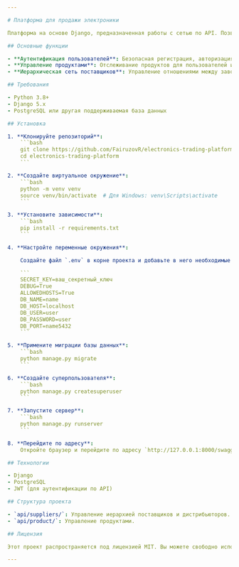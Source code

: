 ```yaml
---

# Платформа для продажи электроники

Платформа на основе Django, предназначенная работы с сетью по API. Позволяет пользователям просматривать, создавать и управлять электронными товарами через структурированный и масштабируемый API.

## Основные функции

- **Аутентификация пользователей**: Безопасная регистрация, авторизация и управление своими товарами и поставками.
- **Управление продуктами**: Отслеживание продуктов для пользователей и администраторов.
- **Иерархическая сеть поставщиков**: Управление отношениями между заводами, сетями розничной торговли и индивидуальными предпринимателями для поставок электроники.

## Требования

- Python 3.8+
- Django 5.x
- PostgreSQL или другая поддерживаемая база данных

## Установка

1. **Клонируйте репозиторий**:
    ```bash
    git clone https://github.com/FairuzovR/electronics-trading-platform.git
    cd electronics-trading-platform
    ```

2. **Создайте виртуальное окружение**:
    ```bash
    python -m venv venv
    source venv/bin/activate  # Для Windows: venv\Scripts\activate
    ```

3. **Установите зависимости**:
    ```bash
    pip install -r requirements.txt
    ```

4. **Настройте переменные окружения**:

    Создайте файл `.env` в корне проекта и добавьте в него необходимые переменные окружения (например, настройки базы данных и ключ Django):

    ```
    SECRET_KEY=ваш_секретный_ключ
    DEBUG=True
    ALLOWEDHOSTS=True
    DB_NAME=name
    DB_HOST=localhost
    DB_USER=user
    DB_PASSWORD=user
    DB_PORT=name5432
    ```

5. **Примените миграции базы данных**:
    ```bash
    python manage.py migrate
    ```

6. **Создайте суперпользователя**:
    ```bash
    python manage.py createsuperuser
    ```

7. **Запустите сервер**:
    ```bash
    python manage.py runserver
    ```

8. **Перейдите по адресу**:
    Откройте браузер и перейдите по адресу `http://127.0.0.1:8000/swagger` для доступа к платформе.

## Технологии

- Django
- PostgreSQL
- JWT (для аутентификации по API)

## Структура проекта

- `api/suppliers/`: Управление иерархией поставщиков и дистрибьюторов.
- `api/product/`: Управление продуктами.

## Лицензия

Этот проект распространяется под лицензией MIT. Вы можете свободно использовать и изменять его в соответствии с условиями лицензии.

---
```

